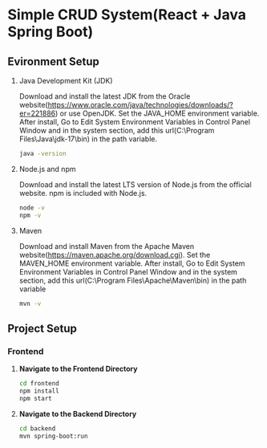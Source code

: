 # Simple CRUD System(React + Java Spring Boot)
## Evironment Setup
1. Java Development Kit (JDK)

   Download and install the latest JDK from the Oracle website(https://www.oracle.com/java/technologies/downloads/?er=221886) or use OpenJDK.
   Set the JAVA_HOME environment variable.
   After install, Go to Edit System Environment Variables in Control Panel Window and in the system section, add this url(C:\Program Files\Java\jdk-17\bin) in the path variable. 
   ```sh
   java -version
3. Node.js and npm

   Download and install the latest LTS version of Node.js from the official website.
   npm is included with Node.js.
   ```sh
   node -v
   npm -v
4. Maven

   Download and install Maven from the Apache Maven website(https://maven.apache.org/download.cgi).
   Set the MAVEN_HOME environment variable.
   After install, Go to Edit System Environment Variables in Control Panel Window and in the system section, add this url(C:\Program Files\Apache\Maven\bin) in the path variable 
   ```sh
   mvn -v

## Project Setup

### Frontend

1. **Navigate to the Frontend Directory**
   ```sh
   cd frontend
   npm install
   npm start
2. **Navigate to the Backend Directory**
   ```sh
   cd backend
   mvn spring-boot:run
